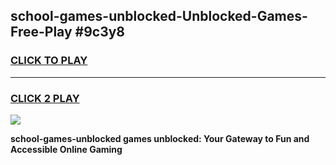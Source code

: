 
## school-games-unblocked-Unblocked-Games-Free-Play #9c3y8
<h3>
<a href="https://us.freeplayer.one?title=school-games-unblocked&ref=9M">CLICK TO PLAY</a></h3>
<hr>

<h3>
<a href="https://us.freeplayer.one?title=school-games-unblocked&ref=9M">CLICK 2 PLAY</a>
  
</h3>

<a href="https://us.freeplayer.one?title=school-games-unblocked&ref=9M"><img src="https://clearcache.store/games.png"></a>


**school-games-unblocked games unblocked: Your Gateway to Fun and Accessible Online Gaming**
